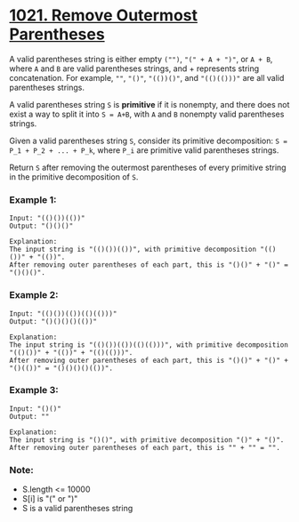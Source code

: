 # [1021. Remove Outermost Parentheses](https://leetcode.com/problems/remove-outermost-parentheses/)

A valid parentheses string is either empty `("")`, `"(" + A + ")"`, or `A + B`, where `A` and `B` are valid parentheses strings, and + represents string concatenation.  For example, `""`, `"()"`, `"(())()"`, and `"(()(()))"` are all valid parentheses strings.

A valid parentheses string `S` is **primitive** if it is nonempty, and there does not exist a way to split it into `S = A+B`, with `A` and `B` nonempty valid parentheses strings.

Given a valid parentheses string `S`, consider its primitive decomposition: `S = P_1 + P_2 + ... + P_k`, where `P_i` are primitive valid parentheses strings.

Return `S` after removing the outermost parentheses of every primitive string in the primitive decomposition of `S`.

 

### Example 1:
```
Input: "(()())(())"
Output: "()()()"

Explanation: 
The input string is "(()())(())", with primitive decomposition "(()())" + "(())".
After removing outer parentheses of each part, this is "()()" + "()" = "()()()".
```
### Example 2:
```
Input: "(()())(())(()(()))"
Output: "()()()()(())"

Explanation: 
The input string is "(()())(())(()(()))", with primitive decomposition "(()())" + "(())" + "(()(()))".
After removing outer parentheses of each part, this is "()()" + "()" + "()(())" = "()()()()(())".
```
### Example 3:
```
Input: "()()"
Output: ""

Explanation: 
The input string is "()()", with primitive decomposition "()" + "()".
After removing outer parentheses of each part, this is "" + "" = "".
```

### Note:
* S.length <= 10000
* S[i] is "(" or ")"
* S is a valid parentheses string
